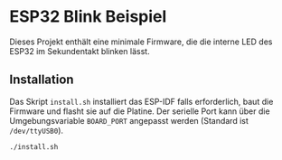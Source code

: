 # ESP32 Blink Beispiel

Dieses Projekt enthält eine minimale Firmware, die die interne LED des ESP32 im Sekundentakt blinken lässt.

## Installation

Das Skript `install.sh` installiert das ESP-IDF falls erforderlich, baut die Firmware und flasht sie auf die Platine. Der serielle Port kann über die Umgebungsvariable `BOARD_PORT` angepasst werden (Standard ist `/dev/ttyUSB0`).

```bash
./install.sh
```
